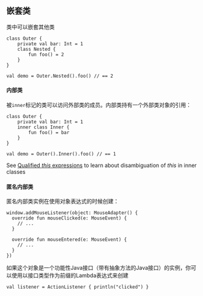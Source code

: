 ## 嵌套类
类中可以嵌套其他类
```
class Outer {
    private val bar: Int = 1
    class Nested {
        fun foo() = 2
    }
}

val demo = Outer.Nested().foo() // == 2
```

#### 内部类
被`inner`标记的类可以访问外部类的成员。内部类持有一个外部类对象的引用：
```
class Outer {
    private val bar: Int = 1
    inner class Inner {
        fun foo() = bar
    }
}

val demo = Outer().Inner().foo() // == 1
```
See [Qualified *this* expressions](http://kotlinlang.org/docs/reference/this-expressions.html) to learn about disambiguation of *this* in inner classes

#### 匿名内部类
匿名内部类实例在使用对象表达式的时候创建：
```
window.addMouseListener(object: MouseAdapter() {
  override fun mouseClicked(e: MouseEvent) {
    // ...
  }
                                                      
  override fun mouseEntered(e: MouseEvent) {
    // ...
  }
})
```
如果这个对象是一个功能性Java接口（带有抽象方法的Java接口）的实例，你可以使用以接口类型作为前缀的Lambda表达式来创建
```
val listener = ActionListener { println("clicked") }
```
